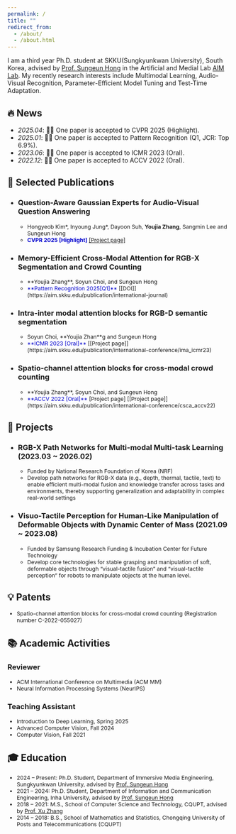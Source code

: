 ```yaml
---
permalink: /
title: ""
redirect_from: 
  - /about/
  - /about.html
---
```


I am a third year Ph.D. student at SKKU(Sungkyunkwan University), South Korea, advised by [Prof. Sungeun Hong](https://www.csehong.com/) in the Artificial and Medial Lab [AIM Lab](https://aim.skku.edu/home). My recently research interests include Multimodal Learning, Audio-Visual Recognition, Parameter-Efficient Model Tuning and Test-Time Adaptation. 


## 🔥 News
- *2025.04*: 🎉🎉 One paper is accepted to CVPR 2025 (Highlight).
- *2025.01*: 🎉🎉 One paper is accepted to Pattern Recognition (Q1, JCR: Top 6.9%).
- *2023.06*: 🎉🎉 One paper is accepted to ICMR 2023 (Oral). 
- *2022.12*: 🎉🎉 One paper is accepted to ACCV 2022 (Oral). 

## 📝 Selected Publications 
- ### Question-Aware Gaussian Experts for Audio-Visual Question Answering
  <ul style="font-size: 88%; margin-top: 0; margin-bottom: 0;">
    <li>Hongyeob Kim*, Inyoung Jung*, Dayoon Suh, <strong>Youjia Zhang</strong>, Sangmin Lee and Sungeun Hong</li>
    <li><span style="color:MediumBlue; font-weight: bold;">CVPR 2025 [Highlight]</span>  <a href="https://aim-skku.github.io/QA-TIGER/">[Project page]</a></li>
  </ul>

- ### Memory-Efficient Cross-Modal Attention for RGB-X Segmentation and Crowd Counting
  <ul style="font-size: 88%; margin-top: 0; margin-bottom: 0;">
    <li>**Youjia Zhang**, Soyun Choi, and Sungeun Hong   
    <li><span style="color:MediumBlue">**Pattern Recognition 2025[Q1]**</span>  [[DOI]](https://aim.skku.edu/publication/international-journal)
  </ul>   
- ### Intra-inter modal attention blocks for RGB-D semantic segmentation
  <ul style="font-size: 88%; margin-top: 0; margin-bottom: 0;">
    <li>Soyun Choi, **Youjia Zhan**g and Sungeun Hong
    <li><span style="color:MediumBlue">**ICMR 2023 [Oral]**</span>  [[Project page]](https://aim.skku.edu/publication/international-conference/ima_icmr23)
  </ul>   
- ### Spatio-channel attention blocks for cross-modal crowd counting
  <ul style="font-size: 88%; margin-top: 0; margin-bottom: 0;">
    <li>**Youjia Zhang**, Soyun Choi, and Sungeun Hong   
    <li><span style="color:MediumBlue">**ACCV 2022 [Oral]**</span>  [Project page]  [[Project page]](https://aim.skku.edu/publication/international-conference/csca_accv22)
  </ul>   


## 📂 Projects
- ### RGB-X Path Networks for Multi-modal Multi-task Learning  (2023.03 ~ 2026.02)
  <ul style="font-size: 88%; margin-top: 0; margin-bottom: 0;">
    <li>Funded by National Research Foundation of Korea (NRF)  
    <li>Develop path networks for RGB-X data (e.g., depth, thermal, tactile, text) to enable efficient multi-modal fusion and knowledge transfer across tasks and environments, thereby supporting generalization and adaptability in complex real-world settings
  </ul> 

- ### Visuo-Tactile Perception for Human-Like Manipulation of Deformable Objects with Dynamic Center of Mass (2021.09 ~ 2023.08)
  <ul style="font-size: 88%; margin-top: 0; margin-bottom: 0;">
    <li>Funded by Samsung Research Funding & Incubation Center for Future Technology
    <li>Develop core technologies for stable grasping and manipulation of soft, deformable objects through “visual-tactile fusion” and “visual-tactile perception” for robots to manipulate objects at the human level.
  </ul>

## 💡 Patents
<ul style="font-size: 88%; margin-top: 0; margin-bottom: 0;">
  <li>Spatio-channel attention blocks for cross-modal crowd counting (Registration number C-2022-055027)
</ul>  

## 📚 Academic Activities
  ### Reviewer
  <ul style="font-size: 88%; margin-top: 0; margin-bottom: 0;">
    <li>ACM International Conference on Multimedia (ACM MM)</li>
    <li>Neural Information Processing Systems (NeurIPS)</li>
  </ul>
  
  ### Teaching Assistant
  <ul style="font-size: 88%; margin-top: 0; margin-bottom: 0;">
    <li>Introduction to Deep Learning, Spring 2025</li>
    <li>Advanced Computer Vision, Fall 2024</li>
    <li>Computer Vision, Fall 2021</li>
  </ul>

## 🎓 Education
<ul style="font-size: 88%">
  <li>2024 – Present: Ph.D. Student, Department of Immersive Media Engineering, Sungkyunkwan University, advised by <a href="https://www.csehong.com/">Prof. Sungeun Hong</a></li>
  <li>2021 – 2024: Ph.D. Student, Department of Information and Communication Engineering, Inha University, advised by <a href="https://www.csehong.com/">Prof. Sungeun Hong</a></li>
  <li>2018 – 2021: M.S., School of Computer Science and Technology, CQUPT, advised by <a href="https://faculty.cqupt.edu.cn/zhangx/zh_CN/index.htm">Prof. Xu Zhang</a></li>
  <li>2014 – 2018: B.S., School of Mathematics and Statistics, Chongqing University of Posts and Telecommunications (CQUPT)</li>
</ul>

